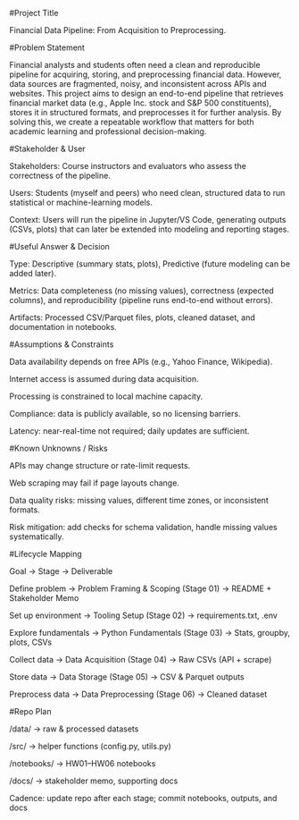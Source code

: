 #Project Title

Financial Data Pipeline: From Acquisition to Preprocessing.

#Problem Statement

Financial analysts and students often need a clean and reproducible pipeline for acquiring, storing, and preprocessing financial data. However, data sources are fragmented, noisy, and inconsistent across APIs and websites. This project aims to design an end-to-end pipeline that retrieves financial market data (e.g., Apple Inc. stock and S&P 500 constituents), stores it in structured formats, and preprocesses it for further analysis. By solving this, we create a repeatable workflow that matters for both academic learning and professional decision-making.

#Stakeholder & User

Stakeholders: Course instructors and evaluators who assess the correctness of the pipeline.

Users: Students (myself and peers) who need clean, structured data to run statistical or machine-learning models.

Context: Users will run the pipeline in Jupyter/VS Code, generating outputs (CSVs, plots) that can later be extended into modeling and reporting stages.

#Useful Answer & Decision

Type: Descriptive (summary stats, plots), Predictive (future modeling can be added later).

Metrics: Data completeness (no missing values), correctness (expected columns), and reproducibility (pipeline runs end-to-end without errors).

Artifacts: Processed CSV/Parquet files, plots, cleaned dataset, and documentation in notebooks.

#Assumptions & Constraints

Data availability depends on free APIs (e.g., Yahoo Finance, Wikipedia).

Internet access is assumed during data acquisition.

Processing is constrained to local machine capacity.

Compliance: data is publicly available, so no licensing barriers.

Latency: near-real-time not required; daily updates are sufficient.

#Known Unknowns / Risks

APIs may change structure or rate-limit requests.

Web scraping may fail if page layouts change.

Data quality risks: missing values, different time zones, or inconsistent formats.

Risk mitigation: add checks for schema validation, handle missing values systematically.

#Lifecycle Mapping

Goal → Stage → Deliverable

Define problem → Problem Framing & Scoping (Stage 01) → README + Stakeholder Memo

Set up environment → Tooling Setup (Stage 02) → requirements.txt, .env

Explore fundamentals → Python Fundamentals (Stage 03) → Stats, groupby, plots, CSVs

Collect data → Data Acquisition (Stage 04) → Raw CSVs (API + scrape)

Store data → Data Storage (Stage 05) → CSV & Parquet outputs

Preprocess data → Data Preprocessing (Stage 06) → Cleaned dataset

#Repo Plan

/data/ → raw & processed datasets

/src/ → helper functions (config.py, utils.py)

/notebooks/ → HW01–HW06 notebooks

/docs/ → stakeholder memo, supporting docs

Cadence: update repo after each stage; commit notebooks, outputs, and docs